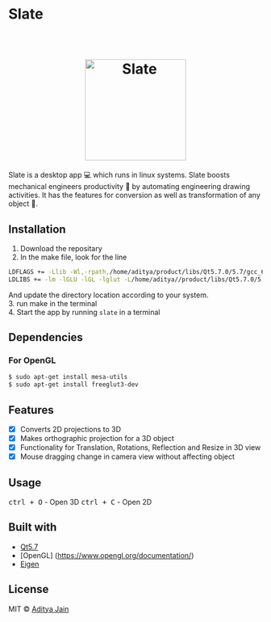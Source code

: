 # Slate

<h1 align="center">
  <br>
  <img src="https://preview.ibb.co/gNOfEx/logo.jpg" alt="Slate" width="200">
</h1>

Slate is a desktop app :computer: which runs in linux systems. Slate boosts mechanical engineers productivity :rocket: by automating engineering drawing activities.
It has the features for conversion as well as transformation of any object :raised_hands:.

<!-- # Demo
<br>


<img src="https://j.gifs.com/BBqE8Y.gif"> -->

## Installation

1. Download the repositary<br>
2. In the make file, look for the line
```sh
LDFLAGS += -Llib -Wl,-rpath,/home/aditya/product/libs/Qt5.7.0/5.7/gcc_64/lib
LDLIBS += -lm -lGLU -lGL -lglut -L/home/aditya//product/libs/Qt5.7.0/5.7/gcc_64/lib $(SUBLIBS) -lQt5Widgets -lQt5Gui -lQt5Core -lpthread -L/usr/lib64 -lm
```
And update the directory location according to your system.<br>
3. run make in the terminal<br>
4. Start the app by running `slate` in a terminal

## Dependencies

### For OpenGL
```sh
$ sudo apt-get install mesa-utils
$ sudo apt-get install freeglut3-dev
```

## Features

- [x] Converts 2D projections to 3D
- [x] Makes orthographic projection for a 3D object
- [x] Functionality for Translation, Rotations, Reflection and Resize in 3D view 
- [x] Mouse dragging change in camera view without affecting object

## Usage
<kbd>ctrl + O</kbd> - Open 3D
<kbd>ctrl + C</kbd> - Open 2D

## Built with
- [Qt5.7](https://www1.qt.io/qt5-7/)
- [OpenGL] (https://www.opengl.org/documentation/)
- [Eigen](http://eigen.tuxfamily.org/)


## License

MIT  © [Aditya Jain](http://iitd.info/ankitjha)
